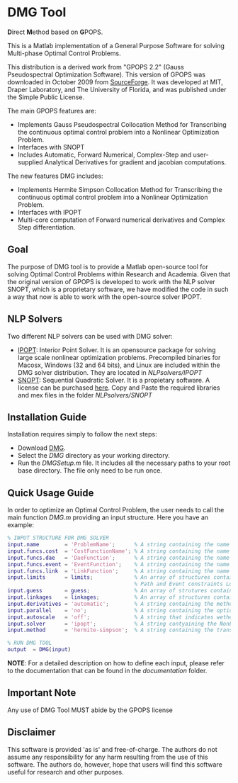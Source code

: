 # DMG Tool
**D**irect **M**ethod based on **G**POPS.

This is a Matlab implementation of a General Purpose Software for solving Multi-phase Optimal Control Problems.

This distribution is a derived work from "GPOPS 2.2" (Gauss Pseudospectral Optimization Software).
This version of GPOPS was downloaded in October 2009 from [SourceForge](https://sourceforge.net/projects/gpops/). It was developed at MIT, Draper Laboratory, and The University of Florida, and was published under the Simple Public License.

The main GPOPS features are:

 * Implements Gauss Pseudospectral Collocation Method for Transcribing the continuous optimal control problem into a Nonlinear Optimization Problem.
 * Interfaces with SNOPT
 * Includes Automatic, Forward Numerical, Complex-Step and user-supplied Analytical Derivatives for gradient and jacobian computations.

The new features DMG includes:

 * Implements Hermite Simpson Collocation Method for Transcribing the continuous optimal control problem into a Nonlinear Optimization Problem.
 * Interfaces with IPOPT
 * Multi-core computation of Forward numerical derivatives and Complex Step differentiation.

## Goal
The purpose of DMG tool is to provide a Matlab open-source tool for solving Optimal Control Problems within Research and Academia. Given that the original version of GPOPS is developed to work with the NLP solver SNOPT, which is a proprietary software, we have modified the code in such a way that now is able to work with the open-source solver IPOPT.  

## NLP Solvers
Two different NLP solvers can be used with DMG solver:
 * [IPOPT](https://projects.coin-or.org/Ipopt): Interior Point Solver. It is an opensource package for solving large scale nonlinear optimization problems. Precompiled binaries for Macosx, Windows (32 and 64 bits), and Linux are included within the DMG solver distribution. They are located in *NLPsolvers/IPOPT*
 * [SNOPT](https://web.stanford.edu/group/SOL/snopt.htm): Sequential Quadratic Solver. It is a propietary software. A license can be purchased [here](https://ccom.ucsd.edu/~optimizers/downloads/). Copy and Paste the required libraries and mex files in the folder *NLPsolvers/SNOPT*


## Installation Guide
Installation requires simply to follow the next steps:
 * Download [DMG](https://github.com/uc3m-aerospace/DMG). 
 * Select the *DMG* directory as your working directory.
 * Run the *DMGSetup.m* file. It includes all the necessary paths to your root base directory. The file only need to be run once.

## Quick Usage Guide

In order to optimize an Optimal Control Problem, the user needs to call the main function *DMG.m* providing an input structure. Here you have an example:

```matlab
% INPUT STRUCTURE FOR DMG SOLVER
input.name        = 'ProblemName';      % A string containing the name of the problem
input.funcs.cost  = 'CostFunctionName'; % A string containing the name of the user-defined Cost Function
input.funcs.dae   = 'DaeFunction';      % A string containing the name of the user-defined Differential Algebrais System
input.funcs.event = 'EventFunction';    % A string containing the name of the user-defined Event function
input.funcs.link  = 'LinkFunction';     % A string containing the name of the user-defined Link function
input.limits      = limits;             % An array of structures containing States, Controls, Parameters lower and Upper bounds as well as
                                        % Path and Event constraints Lower and Upper bounds.
input.guess       = guess;              % An array of strutures containing initial guess for the States, Controls and Parameters
input.linkages    = linkages;           % An array of structures containing the desired values for the 'LinkFunction'
input.derivatives = 'automatic';        % A string containing the method for computing gradients and jacobians:              automatic/numerical/complex/analytical
input.parallel    = 'no';               % A string containing the option for multicore computation of numerical and complex differentiation: yes/no
input.autoscale   = 'off';              % A string that indicates wether automatic Scaling is used or not: yes/no
input.solver      = 'ipopt';            % A string contyaining the NonLinear Programming Solver to be used: ipopt/snopt
input.method      = 'hermite-simpson';  % A string containing the transcription method to be used: hermite-simpson/pseudospectral

% RUN DMG TOOL
output  = DMG(input)
```



**NOTE**: For a detailed description on how to define each input, please refer to the documentation that can be found in the *documentation* folder.

## Important Note
Any use of DMG Tool MUST abide by the GPOPS license

## Disclaimer
This software is provided 'as is' and free-of-charge. The authors do not assume any responsibility for any harm
resulting from the use of this software. The authors do, however,
hope that users will find this software useful for research and other
purposes.
